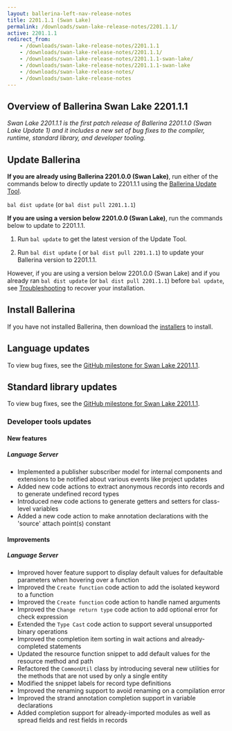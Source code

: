 ```yaml
---
layout: ballerina-left-nav-release-notes
title: 2201.1.1 (Swan Lake) 
permalink: /downloads/swan-lake-release-notes/2201.1.1/
active: 2201.1.1
redirect_from: 
    - /downloads/swan-lake-release-notes/2201.1.1
    - /downloads/swan-lake-release-notes/2201.1.1/
    - /downloads/swan-lake-release-notes/2201.1.1-swan-lake/
    - /downloads/swan-lake-release-notes/2201.1.1-swan-lake
    - /downloads/swan-lake-release-notes/
    - /downloads/swan-lake-release-notes
---
```


## Overview of Ballerina Swan Lake 2201.1.1

<em>Swan Lake 2201.1.1 is the first patch release of Ballerina 2201.1.0 (Swan Lake Update 1) and it includes a new set of bug fixes to the compiler, runtime, standard library, and developer tooling.</em> 

## Update Ballerina

**If you are already using Ballerina 2201.0.0 (Swan Lake)**, run either of the commands below to directly update to 2201.1.1 using the [Ballerina Update Tool](/learn/cli-documentation/update-tool/).

`bal dist update` (or `bal dist pull 2201.1.1`)

**If you are using a version below 2201.0.0 (Swan Lake)**, run the commands below to update to 2201.1.1.

1. Run `bal update` to get the latest version of the Update Tool.

2. Run `bal dist update` ( or `bal dist pull 2201.1.1`) to update your Ballerina version to 2201.1.1.

However, if you are using a version below 2201.0.0 (Swan Lake) and if you already ran `bal dist update` (or `bal dist pull 2201.1.1`) before `bal update`, see [Troubleshooting](/downloads/swan-lake-release-notes/2201-0-0-swan-lake/#troubleshooting) to recover your installation.

## Install Ballerina

If you have not installed Ballerina, then download the [installers](/downloads/#swanlake) to install.

## Language updates

To view bug fixes, see the [GitHub milestone for Swan Lake 2201.1.1](https://github.com/ballerina-platform/ballerina-lang/issues?q=is%3Aissue+milestone%3A%22Ballerina+2201.1.1%22+is%3Aclosed+label%3ATeam%2FCompilerFE).

## Standard library updates

To view bug fixes, see the [GitHub milestone for Swan Lake 2201.1.1]().

### Developer tools updates

#### New features

##### Language Server

- Implemented a publisher subscriber model for internal components and extensions to be notified about various events like project updates
- Added new code actions to extract anonymous records into records and to generate undefined record types
- Introduced new code actions to generate getters and setters for class-level variables
- Added a new code action to make annotation declarations with the 'source' attach point(s) constant

#### Improvements

##### Language Server

- Improved hover feature support to display default values for defaultable parameters when hovering over a function
- Improved the `Create function` code action to add the isolated keyword to a function
- Improved the `Create function` code action to handle named arguments
- Improved the `Change return type` code action to add optional error for check expression
- Extended the `Type Cast` code action to support several unsupported binary operations
- Improved the completion item sorting in wait actions and already-completed statements
- Updated the resource function snippet to add default values for the resource method and path
- Refactored the `CommonUtil` class by introducing several new utilities for the methods that are not used by only a single entity
- Modified the snippet labels for record type definitions
- Improved the renaming support to avoid renaming on a compilation error
- Improved the strand annotation completion support in variable declarations
- Added completion support for already-imported modules as well as spread fields and rest fields in records

<!-- <style>.cGitButtonContainer, .cBallerinaTocContainer {display:none;}</style> -->